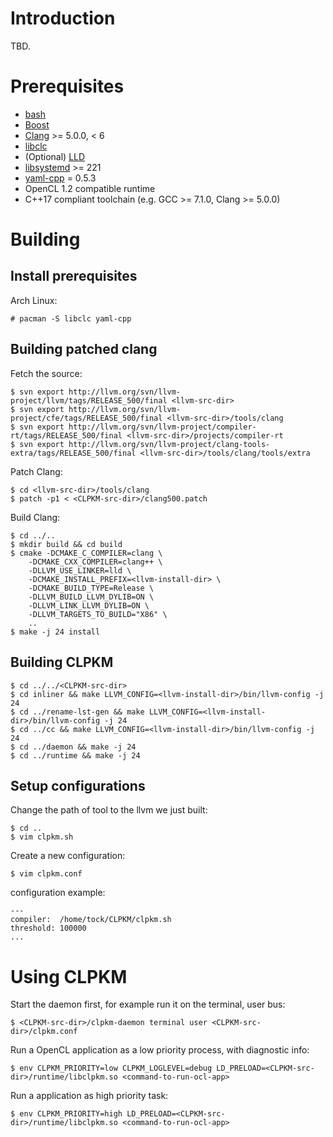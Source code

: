 Introduction
====================
TBD.

Prerequisites
====================
-   [bash](https://www.gnu.org/software/bash/)
-   [Boost](http://www.boost.org/)
-   [Clang](https://clang.llvm.org) >= 5.0.0, < 6
-   [libclc](https://libclc.llvm.org)
-   (Optional) [LLD](https://lld.llvm.org/)
-   [libsystemd](https://github.com/systemd/systemd) >= 221
-   [yaml-cpp](https://github.com/jbeder/yaml-cpp) = 0.5.3
-   OpenCL 1.2 compatible runtime
-   C++17 compliant toolchain (e.g. GCC >= 7.1.0, Clang >= 5.0.0)

Building
====================

Install prerequisites
--------------------
Arch Linux:

	# pacman -S libclc yaml-cpp

Building patched clang
--------------------
Fetch the source:

```
$ svn export http://llvm.org/svn/llvm-project/llvm/tags/RELEASE_500/final <llvm-src-dir>
$ svn export http://llvm.org/svn/llvm-project/cfe/tags/RELEASE_500/final <llvm-src-dir>/tools/clang
$ svn export http://llvm.org/svn/llvm-project/compiler-rt/tags/RELEASE_500/final <llvm-src-dir>/projects/compiler-rt
$ svn export http://llvm.org/svn/llvm-project/clang-tools-extra/tags/RELEASE_500/final <llvm-src-dir>/tools/clang/tools/extra
```

Patch Clang:

```
$ cd <llvm-src-dir>/tools/clang
$ patch -p1 < <CLPKM-src-dir>/clang500.patch
```

Build Clang:

```
$ cd ../..
$ mkdir build && cd build
$ cmake -DCMAKE_C_COMPILER=clang \
    -DCMAKE_CXX_COMPILER=clang++ \
    -DLLVM_USE_LINKER=lld \
    -DCMAKE_INSTALL_PREFIX=<llvm-install-dir> \
    -DCMAKE_BUILD_TYPE=Release \
    -DLLVM_BUILD_LLVM_DYLIB=ON \
    -DLLVM_LINK_LLVM_DYLIB=ON \
    -DLLVM_TARGETS_TO_BUILD="X86" \
    ..
$ make -j 24 install
```

Building CLPKM
--------------------

```
$ cd ../../<CLPKM-src-dir>
$ cd inliner && make LLVM_CONFIG=<llvm-install-dir>/bin/llvm-config -j 24
$ cd ../rename-lst-gen && make LLVM_CONFIG=<llvm-install-dir>/bin/llvm-config -j 24
$ cd ../cc && make LLVM_CONFIG=<llvm-install-dir>/bin/llvm-config -j 24
$ cd ../daemon && make -j 24
$ cd ../runtime && make -j 24
```

Setup configurations
--------------------
Change the path of tool to the llvm we just built:

```
$ cd ..
$ vim clpkm.sh
```

Create a new configuration:

	$ vim clpkm.conf

configuration example:

```
---
compiler:  /home/tock/CLPKM/clpkm.sh
threshold: 100000
...
```

Using CLPKM
====================
Start the daemon first, for example run it on the terminal, user bus:

	$ <CLPKM-src-dir>/clpkm-daemon terminal user <CLPKM-src-dir>/clpkm.conf

Run a OpenCL application as a low priority process, with diagnostic info:

	$ env CLPKM_PRIORITY=low CLPKM_LOGLEVEL=debug LD_PRELOAD=<CLPKM-src-dir>/runtime/libclpkm.so <command-to-run-ocl-app>

Run a application as high priority task:

	$ env CLPKM_PRIORITY=high LD_PRELOAD=<CLPKM-src-dir>/runtime/libclpkm.so <command-to-run-ocl-app>

